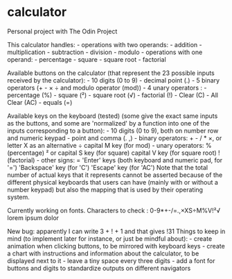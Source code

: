 # calculator
Personal project with The Odin Project

This calculator handles:
	- operations with two operands:
		- addition
		- multiplication
		- subtraction
		- division
		- modulo
	- operations with one operand:
		- percentage
		- square
		- square root
		- factorial
		
Available buttons on the calculator (that represent the 23 possible inputs received by the calculator):
	- 10 digits (0 to 9)
	- decimal point (.)
	- 5 binary operators (+ - × ÷ and modulo operator (mod))
	- 4 unary operators :
		- percentage (%)
		- square (²)
		- square root (√)
		- factorial (!)
	- Clear (C)
	- All Clear (AC)
	- equals (=)


	
Available keys on the keyboard (tested) (some give the exact same inputs as the buttons, and some are 'normalized' by a function into one of the inputs corresponding to a button):
	- 10 digits (0 to 9), both on number row and numeric keypad
	- point and comma (. ,)
	- binary operators:
		+ - / *
		×, or letter X as an alternative
		÷
		capital M key (for mod)
	- unary operators:
		% (percentage)
		² or capital S key (for square)
		capital V key (for square root)
		! (factorial)
	- other signs:
		=
		'Enter' keys (both keyboard and numeric pad, for '=')
		'Backspace' key (for 'C')
		'Escape' key (for 'AC')
	Note that the total number of actual keys that it represents cannot be asserted because of the different physical keyboards that users can have (mainly with or without a number keypad) but also the mapping that is used by their operating system.

Currently working on fonts.
Characters to check : 0-9*+-/=.,×XS÷M%V!²√ lorem ipsum dolor

New bug: apparently I can write 3 + ! + 1 and that gives !31
Things to keep in mind (to implement later for instance, or just be mindful about):
	- create animation when clicking buttons, to be mirrored with keyboard keys
	- create a chart with instructions and information about the calculator, to be displayed next to it
	- leave a tiny space every three digits
	- add a font for buttons and digits to standardize outputs on different navigators
	
	
	
	
